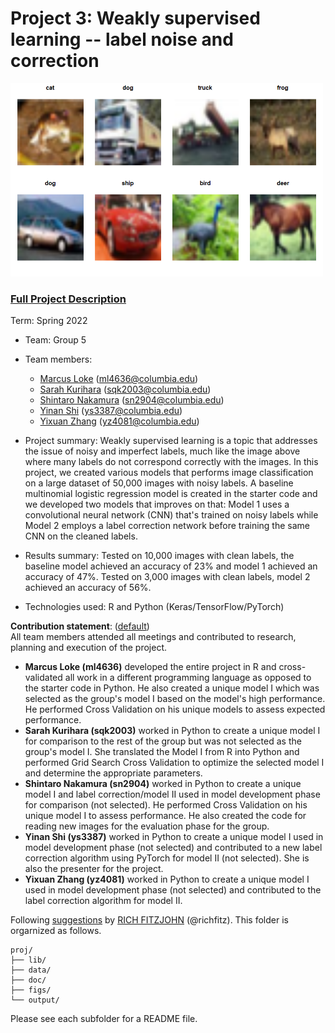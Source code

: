 # Project 3: Weakly supervised learning -- label noise and correction

<img src="figs/noisy_labels.png" width="500">

### [Full Project Description](doc/project3_desc.md)

Term: Spring 2022

+ Team: Group 5
+ Team members:
	+ [Marcus Loke](https://www.linkedin.com/in/lokemarcus/) (ml4636@columbia.edu)
	+ [Sarah Kurihara](https://www.linkedin.com/in/sarahkurihara/) (sqk2003@columbia.edu)
	+ [Shintaro Nakamura](https://www.linkedin.com/in/shintaro-nakamura/) (sn2904@columbia.edu)
	+ [Yinan Shi](ys3387@columbia.edu) (ys3387@columbia.edu)
	+ [Yixuan Zhang](yz4081@columbia.edu) (yz4081@columbia.edu)

+ Project summary: Weakly supervised learning is a topic that addresses the issue of noisy and imperfect labels, much like the image above where many labels do not correspond correctly with the images. In this project, we created various models that performs image classification on a large dataset of 50,000 images with noisy labels. A baseline multinomial logistic regression model is created in the starter code and we developed two models that improves on that: Model 1 uses a convolutional neural network (CNN) that's trained on noisy labels while Model 2 employs a label correction network before training the same CNN on the cleaned labels.

+ Results summary: Tested on 10,000 images with clean labels, the baseline model achieved an accuracy of 23% and model 1 achieved an accuracy of 47%. Tested on 3,000 images with clean labels, model 2 achieved an accuracy of 56%.   

+ Technologies used: R and Python (Keras/TensorFlow/PyTorch)
	
**Contribution statement**: ([default](doc/a_note_on_contributions.md)) 
<br>
All team members attended all meetings and contributed to research, planning and execution of the project.
<br>
+ <b>Marcus Loke (ml4636)</b> developed the entire project in R and cross-validated all work in a different programming language as opposed to the starter code in Python. He also created a unique model I which was selected as the group's model I based on the model's high performance. He performed Cross Validation on his unique models to assess expected performance.
+ <b>Sarah Kurihara (sqk2003)</b> worked in Python to create a unique model I for comparison to the rest of the group but was not selected as the group's model I. She translated the Model I from R into Python and performed Grid Search Cross Validation to optimize the selected model I and determine the appropriate parameters.
+ <b>Shintaro Nakamura (sn2904)</b> worked in Python to create a unique model I and label correction/model II used in model development phase for comparison (not selected). He performed Cross Validation on his unique model I to assess performance. He also created the code for reading new images for the evaluation phase for the group.
+ <b>Yinan Shi (ys3387)</b> worked in Python to create a unique model I used in model development phase (not selected) and contributed to a new label correction algorithm using PyTorch for model II (not selected). She is also the presenter for the project.
+ <b>Yixuan Zhang (yz4081)</b> worked in Python to create a unique model I used in model development phase (not selected) and contributed to the label correction algorithm for model II. 


Following [suggestions](http://nicercode.github.io/blog/2013-04-05-projects/) by [RICH FITZJOHN](http://nicercode.github.io/about/#Team) (@richfitz). This folder is orgarnized as follows.

```
proj/
├── lib/
├── data/
├── doc/
├── figs/
└── output/
```

Please see each subfolder for a README file.
